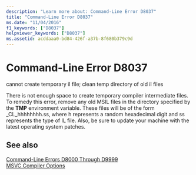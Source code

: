 ```yaml
---
description: "Learn more about: Command-Line Error D8037"
title: "Command-Line Error D8037"
ms.date: "11/04/2016"
f1_keywords: ["D8037"]
helpviewer_keywords: ["D8037"]
ms.assetid: acddaaa0-bd84-426f-a37b-8f680b379c9d
---
```

# Command-Line Error D8037

cannot create temporary il file; clean temp directory of old il files

There is not enough space to create temporary compiler intermediate files. To remedy this error, remove any old MSIL files in the directory specified by the **TMP** environment variable. These files will be of the form _CL_hhhhhhhh.ss, where h represents a random hexadecimal digit and ss represents the type of IL file. Also, be sure to update your machine with the latest operating system patches.

## See also

[Command-Line Errors D8000 Through D9999](../../error-messages/tool-errors/command-line-errors-d8000-through-d9999.md)<br/>
[MSVC Compiler Options](../../build/reference/compiler-options.md)
